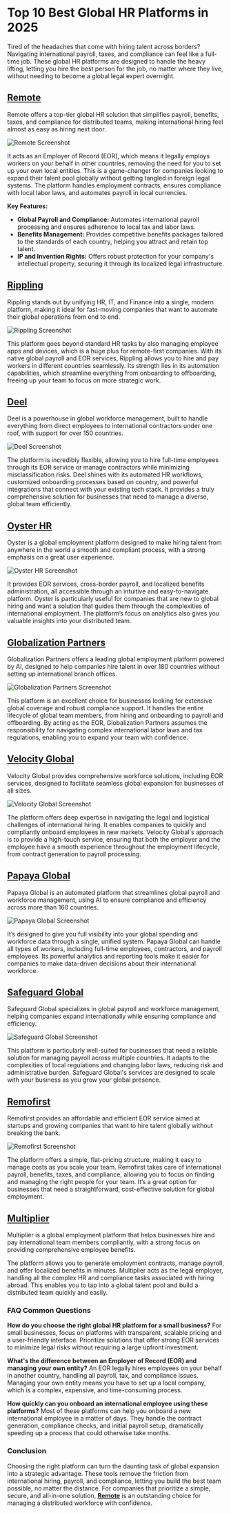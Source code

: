 # Top 10 Best Global HR Platforms in 2025

Tired of the headaches that come with hiring talent across borders? Navigating international payroll, taxes, and compliance can feel like a full-time job. These global HR platforms are designed to handle the heavy lifting, letting you hire the best person for the job, no matter where they live, without needing to become a global legal expert overnight.

## **[Remote](https://remote.com)**

Remote offers a top-tier global HR solution that simplifies payroll, benefits, taxes, and compliance for distributed teams, making international hiring feel almost as easy as hiring next door.

![Remote Screenshot](image/remote.webp)


It acts as an Employer of Record (EOR), which means it legally employs workers on your behalf in other countries, removing the need for you to set up your own local entities. This is a game-changer for companies looking to expand their talent pool globally without getting tangled in foreign legal systems. The platform handles employment contracts, ensures compliance with local labor laws, and automates payroll in local currencies.

**Key Features:**
* **Global Payroll and Compliance:** Automates international payroll processing and ensures adherence to local tax and labor laws.
* **Benefits Management:** Provides competitive benefits packages tailored to the standards of each country, helping you attract and retain top talent.
* **IP and Invention Rights:** Offers robust protection for your company's intellectual property, securing it through its localized legal infrastructure.

## **[Rippling](https://www.rippling.com)**

Rippling stands out by unifying HR, IT, and Finance into a single, modern platform, making it ideal for fast-moving companies that want to automate their global operations from end to end.

![Rippling Screenshot](image/rippling.webp)


This platform goes beyond standard HR tasks by also managing employee apps and devices, which is a huge plus for remote-first companies. With its native global payroll and EOR services, Rippling allows you to hire and pay workers in different countries seamlessly. Its strength lies in its automation capabilities, which streamline everything from onboarding to offboarding, freeing up your team to focus on more strategic work.

## **[Deel](https://www.deel.com)**

Deel is a powerhouse in global workforce management, built to handle everything from direct employees to international contractors under one roof, with support for over 150 countries.

![Deel Screenshot](image/deel.webp)


The platform is incredibly flexible, allowing you to hire full-time employees through its EOR service or manage contractors while minimizing misclassification risks. Deel shines with its automated HR workflows, customized onboarding processes based on country, and powerful integrations that connect with your existing tech stack. It provides a truly comprehensive solution for businesses that need to manage a diverse, global team efficiently.

## **[Oyster HR](https://oysterhr.com)**

Oyster is a global employment platform designed to make hiring talent from anywhere in the world a smooth and compliant process, with a strong emphasis on a great user experience.

![Oyster HR Screenshot](image/oysterhr.webp)


It provides EOR services, cross-border payroll, and localized benefits administration, all accessible through an intuitive and easy-to-navigate platform. Oyster is particularly useful for companies that are new to global hiring and want a solution that guides them through the complexities of international employment. The platform’s focus on analytics also gives you valuable insights into your distributed team.

## **[Globalization Partners](https://www.globalization-partners.com)**

Globalization Partners offers a leading global employment platform powered by AI, designed to help companies hire talent in over 180 countries without setting up international branch offices.

![Globalization Partners Screenshot](image/globalization-partners.webp)


This platform is an excellent choice for businesses looking for extensive global coverage and robust compliance support. It handles the entire lifecycle of global team members, from hiring and onboarding to payroll and offboarding. By acting as the EOR, Globalization Partners assumes the responsibility for navigating complex international labor laws and tax regulations, enabling you to expand your team with confidence.

## **[Velocity Global](https://velocityglobal.com)**

Velocity Global provides comprehensive workforce solutions, including EOR services, designed to facilitate seamless global expansion for businesses of all sizes.

![Velocity Global Screenshot](image/velocityglobal.webp)


The platform offers deep expertise in navigating the legal and logistical challenges of international hiring. It enables companies to quickly and compliantly onboard employees in new markets. Velocity Global's approach is to provide a high-touch service, ensuring that both the employer and the employee have a smooth experience throughout the employment lifecycle, from contract generation to payroll processing.

## **[Papaya Global](https://www.papayaglobal.com)**

Papaya Global is an automated platform that streamlines global payroll and workforce management, using AI to ensure compliance and efficiency across more than 160 countries.

![Papaya Global Screenshot](image/papayaglobal.webp)


It’s designed to give you full visibility into your global spending and workforce data through a single, unified system. Papaya Global can handle all types of workers, including full-time employees, contractors, and payroll employees. Its powerful analytics and reporting tools make it easier for companies to make data-driven decisions about their international workforce.

## **[Safeguard Global](https://safeguardglobal.com)**

Safeguard Global specializes in global payroll and workforce management, helping companies expand internationally while ensuring compliance and efficiency.

![Safeguard Global Screenshot](image/safeguardglobal.webp)


This platform is particularly well-suited for businesses that need a reliable solution for managing payroll across multiple countries. It adapts to the complexities of local regulations and changing labor laws, reducing risk and administrative burden. Safeguard Global's services are designed to scale with your business as you grow your global presence.

## **[Remofirst](https://www.remofirst.com)**

Remofirst provides an affordable and efficient EOR service aimed at startups and growing companies that want to hire talent globally without breaking the bank.

![Remofirst Screenshot](image/remofirst.webp)


The platform offers a simple, flat-pricing structure, making it easy to manage costs as you scale your team. Remofirst takes care of international payroll, benefits, taxes, and compliance, allowing you to focus on finding and managing the right people for your team. It’s a great option for businesses that need a straightforward, cost-effective solution for global employment.

## **[Multiplier](https://multiplier.com)**

Multiplier is a global employment platform that helps businesses hire and pay international team members compliantly, with a strong focus on providing comprehensive employee benefits.

The platform allows you to generate employment contracts, manage payroll, and offer localized benefits in minutes. Multiplier acts as the legal employer, handling all the complex HR and compliance tasks associated with hiring abroad. This enables you to tap into a global talent pool and build a distributed team quickly and easily.

### FAQ Common Questions

**How do you choose the right global HR platform for a small business?**
For small businesses, focus on platforms with transparent, scalable pricing and a user-friendly interface. Prioritize solutions that offer strong EOR services to minimize legal risks without requiring a large upfront investment.

**What's the difference between an Employer of Record (EOR) and managing your own entity?**
An EOR legally hires employees on your behalf in another country, handling all payroll, tax, and compliance issues. Managing your own entity means you have to set up a local company, which is a complex, expensive, and time-consuming process.

**How quickly can you onboard an international employee using these platforms?**
Most of these platforms can help you onboard a new international employee in a matter of days. They handle the contract generation, compliance checks, and initial payroll setup, dramatically speeding up a process that could otherwise take months.

### Conclusion

Choosing the right platform can turn the daunting task of global expansion into a strategic advantage. These tools remove the friction from international hiring, payroll, and compliance, letting you build the best team possible, no matter the distance. For companies that prioritize a simple, secure, and all-in-one solution, **[Remote](https://remote.com)** is an outstanding choice for managing a distributed workforce with confidence.
